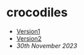 # crocodiles
- [Version1](https://McMaster6425.github.io/Crocodile/index.html)
- [Version2](https://McMaster6425.github.io/Crocodile/index-one.html)
- *30th November 2023*